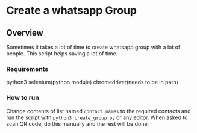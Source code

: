 # Create a whatsapp Group

## Overview

Sometimes it takes a lot of time to create whatsapp group with a lot of people. This script helps saving a lot of time.

### Requirements

python3
selenium(python module)
chromedriver(needs to be in path)

### How to run

Change contents of list named `contact_names` to the required contacts and run the script with `python3 create_group.py` or any editor. When asked to scan QR code, do this manually and the rest will be done.


